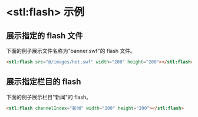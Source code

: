# &lt;stl:flash&gt; 示例

## 展示指定的 flash 文件

下面的例子展示文件名称为"banner.swf"的 flash 文件。

```html
<stl:flash src="@/images/hot.swf" width="200" height="200"></stl:flash>
```

## 展示指定栏目的 flash

下面的例子展示栏目"新闻"的 flash。

```html
<stl:flash channelIndex="新闻" width="200" height="200"></stl:flash>
```
